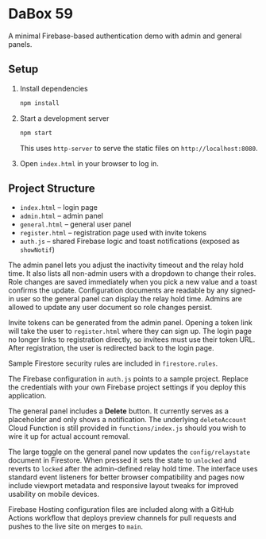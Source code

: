 # DaBox 59

A minimal Firebase-based authentication demo with admin and general panels.

## Setup

1. Install dependencies
   ```bash
   npm install
   ```

2. Start a development server
   ```bash
   npm start
   ```
   This uses `http-server` to serve the static files on `http://localhost:8080`.

3. Open `index.html` in your browser to log in.

## Project Structure

- `index.html` – login page
- `admin.html` – admin panel
- `general.html` – general user panel
- `register.html` – registration page used with invite tokens
- `auth.js` – shared Firebase logic and toast notifications (exposed as `showNotif`)

The admin panel lets you adjust the inactivity timeout and the relay hold time.
It also lists all non-admin users with a dropdown to change their roles. Role
changes are saved immediately when you pick a new value and a toast confirms the
update. Configuration documents are readable by any signed-in user so the
general panel can display the relay hold time. Admins are allowed to update any
user document so role changes persist.

Invite tokens can be generated from the admin panel. Opening a token link will
take the user to `register.html` where they can sign up. The login page no
longer links to registration directly, so invitees must use their token URL.
After registration, the user is redirected back to the login page.

Sample Firestore security rules are included in `firestore.rules`.

The Firebase configuration in `auth.js` points to a sample project. Replace the
credentials with your own Firebase project settings if you deploy this
application.

The general panel includes a **Delete** button. It currently serves as a
placeholder and only shows a notification. The underlying `deleteAccount` Cloud
Function is still provided in `functions/index.js` should you wish to wire it up
for actual account removal.

The large toggle on the general panel now updates the `config/relaystate`
document in Firestore. When pressed it sets the state to `unlocked` and reverts
to `locked` after the admin-defined relay hold time. The interface uses standard
event listeners for better browser compatibility and pages now include viewport
metadata and responsive layout tweaks for improved usability on mobile devices.

Firebase Hosting configuration files are included along with a GitHub Actions
workflow that deploys preview channels for pull requests and pushes to the live
site on merges to `main`.
